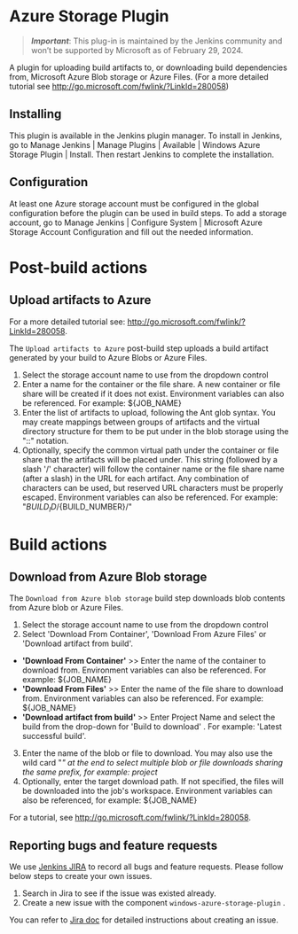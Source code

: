 Azure Storage Plugin
====================

> ***Important***: This plug-in is maintained by the Jenkins community and won’t be supported by Microsoft as of February 29, 2024.


A plugin for uploading build artifacts to, or downloading build dependencies from, Microsoft Azure Blob storage or Azure Files. (For a more detailed tutorial see http://go.microsoft.com/fwlink/?LinkId=280058)

Installing
----------

This plugin is available in the Jenkins plugin manager.
To install in Jenkins, go to Manage Jenkins | Manage Plugins | Available | Windows Azure Storage Plugin | Install.
Then restart Jenkins to complete the installation.

Configuration
-------------

At least one Azure storage account must be configured in the global configuration before the plugin can be used in build steps. To add a storage account, go to Manage Jenkins | Configure System | Microsoft Azure Storage Account Configuration and fill out the needed information.



Post-build actions
==================

Upload artifacts to Azure
-------------------------

For a more detailed tutorial see: http://go.microsoft.com/fwlink/?LinkId=280058.

The `Upload artifacts to Azure` post-build step uploads a build artifact generated by your build to Azure Blobs or Azure Files.

1. Select the storage account name to use from the dropdown control
2. Enter a name for the container or the file share. A new container or file share will be created if it does not exist. Environment variables can also be referenced. For example: ${JOB_NAME}
3. Enter the list of artifacts to upload, following the Ant glob syntax. You may create mappings between groups of artifacts and the virtual directory structure for them to be put under in the blob storage using the "::" notation.
4. Optionally, specify the common virtual path under the container or file share that the artifacts will be placed under. This string (followed by a slash '/' character) will follow the container name or the file share name (after a slash) in the URL for each artifact. Any combination of characters can be used, but reserved URL characters must be properly escaped. Environment variables can also be referenced. For example: "${BUILD_ID}/${BUILD_NUMBER}/"


Build actions
=============

Download from Azure Blob storage
--------------------------------

The `Download from Azure blob storage` build step downloads blob contents from Azure blob or Azure Files.

1. Select the storage account name to use from the dropdown control
2. Select 'Download From Container', 'Download From Azure Files' or 'Download artifact from build'.
- **'Download From Container'** >> Enter the name of the container to download from. Environment variables can also be referenced. For example: ${JOB_NAME}
- **'Download From Files'** >> Enter the name of the file share to download from. Environment variables can also be referenced. For example: ${JOB_NAME}
- **'Download artifact from build'** >> Enter Project Name and select the build from the drop-down for 'Build to download' . For example: 'Latest successful build'.
3. Enter the name of the blob or file to download. You may also use the wild card "*" at the end to select multiple blob or file downloads sharing the same prefix, for example: project*
4. Optionally, enter the target download path. If not specified, the files will be downloaded into the job's workspace.
   Environment variables can also be referenced, for example: ${JOB_NAME}

For a tutorial, see http://go.microsoft.com/fwlink/?LinkId=280058.

## Reporting bugs and feature requests

We use [Jenkins JIRA](https://issues.jenkins-ci.org/) to record all bugs and feature requests. Please follow below steps to create your own issues.

1. Search in Jira to see if the issue was existed already.
2. Create a new issue with the component `windows-azure-storage-plugin` .

You can refer to [Jira doc](https://confluence.atlassian.com/jiracoreserver/creating-issues-and-sub-tasks-939937904.html#Creatingissuesandsub-tasks-Creatinganissue) for detailed instructions about creating an issue.